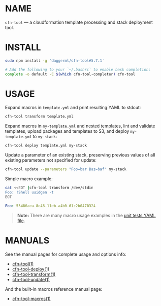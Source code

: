 <!-- vim: set ft=markdown: -->
# NAME

`cfn-tool` &mdash; a cloudformation template processing and stack deployment tool.

# INSTALL

```bash
sudo npm install -g 'daggerml/cfn-tool#5.7.1'
```

```bash
# Add the following to your `~/.bashrc` to enable bash completion:
complete -o default -C $(which cfn-tool-completer) cfn-tool
```

# USAGE

Expand macros in `template.yml` and print resulting YAML to stdout:

```bash
cfn-tool transform template.yml
```

Expand macros in `my-template.yml` and nested templates, lint and validate
templates, upload packages and templates to S3, and deploy `my-template.yml`
to `my-stack`:

```bash
cfn-tool deploy template.yml my-stack
```

Update a parameter of an existing stack, preserving previous values of all
existing parameters not specified for update:

```bash
cfn-tool update --parameters "Foo=bar Baz=baf" my-stack
```

Simple macro example:

```bash
cat <<EOT |cfn-tool transform /dev/stdin
Foo: !Shell uuidgen -t
EOT
```
```yaml
Foo: 53480aea-8c46-11eb-a4b0-61c2b0470324
```

> **Note:** There are many macro usage examples in the [unit tests YAML file][6].

# MANUALS

See the manual pages for complete usage and options info:

* [cfn-tool(1)][1]
* [cfn-tool-deploy(1)][2]
* [cfn-tool-transform(1)][3]
* [cfn-tool-update(1)][4]

And the built-in macros reference manual page:

* [cfn-tool-macros(1)][5]

[1]: http://htmlpreview.github.io/?https://github.com/daggerml/cfn-tool/blob/5.7.1/man/cfn-tool.html
[2]: http://htmlpreview.github.io/?https://github.com/daggerml/cfn-tool/blob/5.7.1/man/cfn-tool-deploy.html
[3]: http://htmlpreview.github.io/?https://github.com/daggerml/cfn-tool/blob/5.7.1/man/cfn-tool-transform.html
[4]: http://htmlpreview.github.io/?https://github.com/daggerml/cfn-tool/blob/5.7.1/man/cfn-tool-update.html
[5]: http://htmlpreview.github.io/?https://github.com/daggerml/cfn-tool/blob/5.7.1/man/cfn-tool-macros.html
[6]: https://github.com/daggerml/cfn-tool/blob/5.7.1/test/macro.tests.yml
